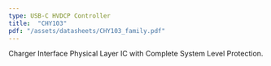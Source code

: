 ```yaml
---
type: USB-C HVDCP Controller
title:  "CHY103"
pdf: "/assets/datasheets/CHY103_family.pdf"
---
```


Charger Interface Physical Layer IC with Complete System Level Protection.
